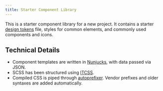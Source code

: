 ```yaml
---
title: Starter Component Library
---
```


This is a starter component library for a new project. It contains a starter [design tokens](https://medium.com/eightshapes-llc/tokens-in-design-systems-25dd82d58421) file, styles for common elements, and commonly used components and icons.

## Technical Details

* Component templates are written in [Nunjucks](https://mozilla.github.io/nunjucks/), with data passed via JSON.
* SCSS has been structured using [ITCSS](http://www.creativebloq.com/web-design/manage-large-css-projects-itcss-101517528).
* Compiled CSS is piped through [autoprefixer](https://autoprefixer.github.io). Vendor prefixes and older syntaxes are added automatically.
